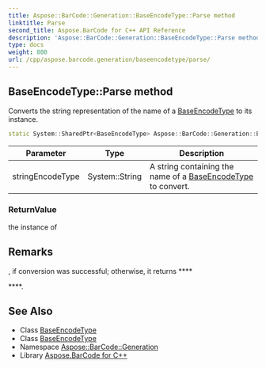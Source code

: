 ```yaml
---
title: Aspose::BarCode::Generation::BaseEncodeType::Parse method
linktitle: Parse
second_title: Aspose.BarCode for C++ API Reference
description: 'Aspose::BarCode::Generation::BaseEncodeType::Parse method. Converts the string representation of the name of a BaseEncodeType to its instance in C++.'
type: docs
weight: 800
url: /cpp/aspose.barcode.generation/baseencodetype/parse/
---
```

## BaseEncodeType::Parse method


Converts the string representation of the name of a [BaseEncodeType](../) to its instance.

```cpp
static System::SharedPtr<BaseEncodeType> Aspose::BarCode::Generation::BaseEncodeType::Parse(System::String stringEncodeType)
```


| Parameter | Type | Description |
| --- | --- | --- |
| stringEncodeType | System::String | A string containing the name of a [BaseEncodeType](../) to convert. |

### ReturnValue

the instance of
## Remarks




, if conversion was successful; otherwise, it returns ****

****.
## See Also

* Class [BaseEncodeType](../)
* Class [BaseEncodeType](../)
* Namespace [Aspose::BarCode::Generation](../../)
* Library [Aspose.BarCode for C++](../../../)
